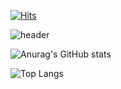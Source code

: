 
[![Hits](https://hits.seeyoufarm.com/api/count/incr/badge.svg?url=https%3A%2F%2Fhttps%2F%2Fgithub.com%2Fyujin921&count_bg=%2345A0C1&title_bg=%23555555&icon=&icon_color=%#7fa0e5&title=hits&edge_flat=false)](https://hits.seeyoufarm.com)

![header](https://capsule-render.vercel.app/api?type=waving&color=timeGradient&text=Welcome%20%to%20Yujin's%20Git✨&animation=twinkling&fontSize=35&fontAlignY=40&fontAlign=70&height=250)


![Anurag's GitHub stats](https://github-readme-stats.vercel.app/api?username=yujin921&show_icons=true&theme=radical)

![Top Langs](https://github-readme-stats.vercel.app/api/top-langs/?username=anuraghazra&layout=compact)
